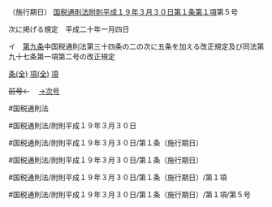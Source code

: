 （施行期日）
[国税通則法附則平成１９年３月３０日第１条第１項](国税通則法＿＿＿＿附則平成１９年３月３０日第１条第１項)第５号

次に掲げる規定　平成二十年一月四日

イ　[第九条](国税通則法＿＿＿＿附則平成１９年３月３０日第９条第１項)中国税通則法第三十四条の二の次に五条を加える改正規定及び同法第九十七条第一項第二号の改正規定

[条(全)](国税通則法＿＿＿＿附則平成１９年３月３０日第１条_.md)    [項(全)](国税通則法＿＿＿＿附則平成１９年３月３０日第１条第１項_.md)    [項](国税通則法＿＿＿＿附則平成１９年３月３０日第１条第１項.md)

~~前号←~~　  [→次号](国税通則法＿＿＿＿附則平成１９年３月３０日第１条第１項第６号.md)

#国税通則法

#国税通則法/附則平成１９年３月３０日

#国税通則法/附則平成１９年３月３０日/第１条（施行期日）

#国税通則法/附則平成１９年３月３０日/第１条（施行期日）

#国税通則法/附則平成１９年３月３０日/第１条（施行期日）/第１項

#国税通則法/附則平成１９年３月３０日/第１条（施行期日）/第１項/第５号

